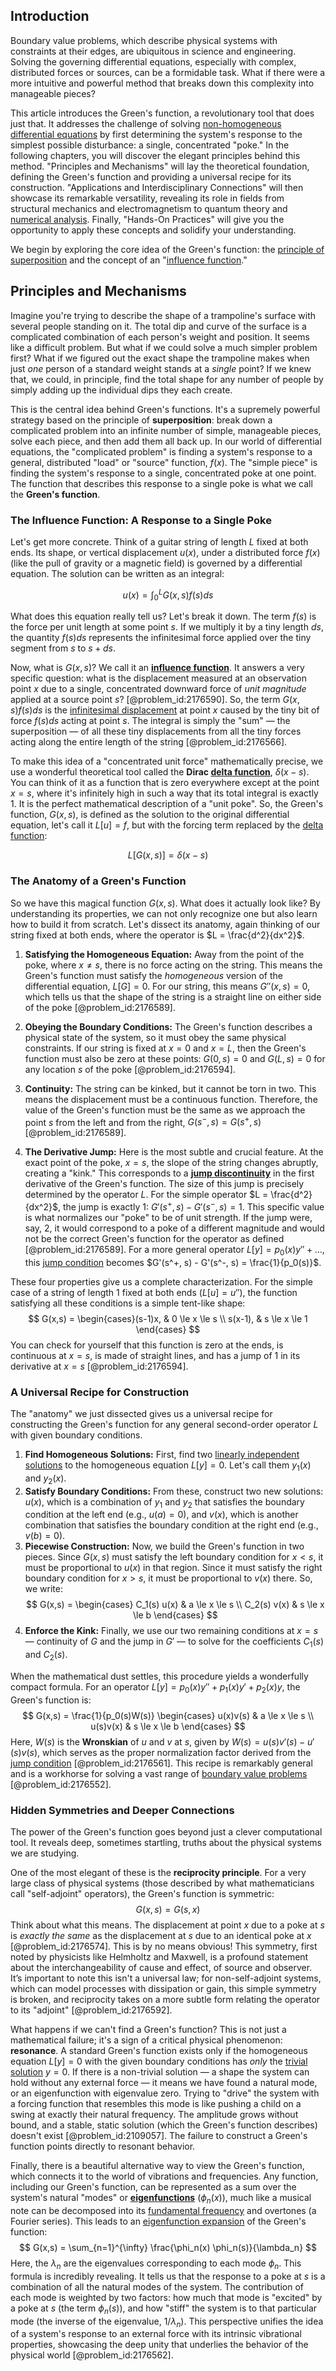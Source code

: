 ## Introduction
Boundary value problems, which describe physical systems with constraints at their edges, are ubiquitous in science and engineering. Solving the governing differential equations, especially with complex, distributed forces or sources, can be a formidable task. What if there were a more intuitive and powerful method that breaks down this complexity into manageable pieces?

This article introduces the Green's function, a revolutionary tool that does just that. It addresses the challenge of solving [non-homogeneous differential equations](@article_id:269256) by first determining the system's response to the simplest possible disturbance: a single, concentrated "poke." In the following chapters, you will discover the elegant principles behind this method. "Principles and Mechanisms" will lay the theoretical foundation, defining the Green's function and providing a universal recipe for its construction. "Applications and Interdisciplinary Connections" will then showcase its remarkable versatility, revealing its role in fields from structural mechanics and electromagnetism to quantum theory and [numerical analysis](@article_id:142143). Finally, "Hands-On Practices" will give you the opportunity to apply these concepts and solidify your understanding.

We begin by exploring the core idea of the Green's function: the [principle of superposition](@article_id:147588) and the concept of an "[influence function](@article_id:168152)."

## Principles and Mechanisms

Imagine you're trying to describe the shape of a trampoline's surface with several people standing on it. The total dip and curve of the surface is a complicated combination of each person's weight and position. It seems like a difficult problem. But what if we could solve a much simpler problem first? What if we figured out the exact shape the trampoline makes when just *one* person of a standard weight stands at a *single* point? If we knew that, we could, in principle, find the total shape for any number of people by simply adding up the individual dips they each create.

This is the central idea behind Green's functions. It's a supremely powerful strategy based on the principle of **superposition**: break down a complicated problem into an infinite number of simple, manageable pieces, solve each piece, and then add them all back up. In our world of differential equations, the "complicated problem" is finding a system's response to a general, distributed "load" or "source" function, $f(x)$. The "simple piece" is finding the system's response to a single, concentrated poke at one point. The function that describes this response to a single poke is what we call the **Green's function**.

### The Influence Function: A Response to a Single Poke

Let's get more concrete. Think of a guitar string of length $L$ fixed at both ends. Its shape, or vertical displacement $u(x)$, under a distributed force $f(x)$ (like the pull of gravity or a magnetic field) is governed by a differential equation. The solution can be written as an integral:

$$ u(x) = \int_{0}^{L} G(x,s) f(s) ds $$

What does this equation really tell us? Let's break it down. The term $f(s)$ is the force per unit length at some point $s$. If we multiply it by a tiny length $ds$, the quantity $f(s)ds$ represents the infinitesimal force applied over the tiny segment from $s$ to $s+ds$.

Now, what is $G(x,s)$? We call it an **[influence function](@article_id:168152)**. It answers a very specific question: what is the displacement measured at an observation point $x$ due to a single, concentrated downward force of *unit magnitude* applied at a source point $s$? [@problem_id:2176590]. So, the term $G(x,s) f(s) ds$ is the [infinitesimal displacement](@article_id:201715) at point $x$ caused by the tiny bit of force $f(s)ds$ acting at point $s$. The integral is simply the "sum" — the superposition — of all these tiny displacements from all the tiny forces acting along the entire length of the string [@problem_id:2176566].

To make this idea of a "concentrated unit force" mathematically precise, we use a wonderful theoretical tool called the **Dirac [delta function](@article_id:272935)**, $\delta(x-s)$. You can think of it as a function that is zero everywhere except at the point $x=s$, where it's infinitely high in such a way that its total integral is exactly 1. It is the perfect mathematical description of a "unit poke". So, the Green's function, $G(x,s)$, is defined as the solution to the original differential equation, let's call it $L[u] = f$, but with the forcing term replaced by the [delta function](@article_id:272935):

$$ L[G(x,s)] = \delta(x-s) $$

### The Anatomy of a Green's Function

So we have this magical function $G(x,s)$. What does it actually look like? By understanding its properties, we can not only recognize one but also learn how to build it from scratch. Let's dissect its anatomy, again thinking of our string fixed at both ends, where the operator is $L = \frac{d^2}{dx^2}$.

1.  **Satisfying the Homogeneous Equation:** Away from the point of the poke, where $x \neq s$, there is no force acting on the string. This means the Green's function must satisfy the *homogeneous* version of the differential equation, $L[G] = 0$. For our string, this means $G''(x,s) = 0$, which tells us that the shape of the string is a straight line on either side of the poke [@problem_id:2176589].

2.  **Obeying the Boundary Conditions:** The Green's function describes a physical state of the system, so it must obey the same physical constraints. If our string is fixed at $x=0$ and $x=L$, then the Green's function must also be zero at these points: $G(0,s)=0$ and $G(L,s)=0$ for any location $s$ of the poke [@problem_id:2176594].

3.  **Continuity:** The string can be kinked, but it cannot be torn in two. This means the displacement must be a continuous function. Therefore, the value of the Green's function must be the same as we approach the point $s$ from the left and from the right, $G(s^-,s) = G(s^+,s)$ [@problem_id:2176589].

4.  **The Derivative Jump:** Here is the most subtle and crucial feature. At the exact point of the poke, $x=s$, the slope of the string changes abruptly, creating a "kink." This corresponds to a **[jump discontinuity](@article_id:139392)** in the first derivative of the Green's function. The size of this jump is precisely determined by the operator $L$. For the simple operator $L = \frac{d^2}{dx^2}$, the jump is exactly 1: $G'(s^+, s) - G'(s^-, s) = 1$. This specific value is what normalizes our "poke" to be of unit strength. If the jump were, say, 2, it would correspond to a poke of a different magnitude and would not be the correct Green's function for the operator as defined [@problem_id:2176589]. For a more general operator $L[y] = p_0(x)y'' + \dots$, this [jump condition](@article_id:175669) becomes $G'(s^+, s) - G'(s^-, s) = \frac{1}{p_0(s)}$.

These four properties give us a complete characterization. For the simple case of a string of length 1 fixed at both ends ($L[u] = u''$), the function satisfying all these conditions is a simple tent-like shape:
$$ G(x,s) = \begin{cases}(s-1)x, & 0 \le x \le s \\ s(x-1), & s \le x \le 1 \end{cases} $$
You can check for yourself that this function is zero at the ends, is continuous at $x=s$, is made of straight lines, and has a jump of 1 in its derivative at $x=s$ [@problem_id:2176594].

### A Universal Recipe for Construction

The "anatomy" we just dissected gives us a universal recipe for constructing the Green's function for any general second-order operator $L$ with given boundary conditions.

1.  **Find Homogeneous Solutions:** First, find two [linearly independent solutions](@article_id:184947) to the homogeneous equation $L[y]=0$. Let's call them $y_1(x)$ and $y_2(x)$.
2.  **Satisfy Boundary Conditions:** From these, construct two new solutions: $u(x)$, which is a combination of $y_1$ and $y_2$ that satisfies the boundary condition at the left end (e.g., $u(a)=0$), and $v(x)$, which is another combination that satisfies the boundary condition at the right end (e.g., $v(b)=0$).
3.  **Piecewise Construction:** Now, we build the Green's function in two pieces. Since $G(x,s)$ must satisfy the left boundary condition for $x \lt s$, it must be proportional to $u(x)$ in that region. Since it must satisfy the right boundary condition for $x \gt s$, it must be proportional to $v(x)$ there. So, we write:
    $$ G(x,s) = \begin{cases} C_1(s) u(x) & a \le x \le s \\ C_2(s) v(x) & s \le x \le b \end{cases} $$
4.  **Enforce the Kink:** Finally, we use our two remaining conditions at $x=s$ — continuity of $G$ and the jump in $G'$ — to solve for the coefficients $C_1(s)$ and $C_2(s)$.

When the mathematical dust settles, this procedure yields a wonderfully compact formula. For an operator $L[y] = p_0(x)y'' + p_1(x)y' + p_2(x)y$, the Green's function is:
$$ G(x,s) = \frac{1}{p_0(s)W(s)} \begin{cases} u(x)v(s) & a \le x \le s \\ u(s)v(x) & s \le x \le b \end{cases} $$
Here, $W(s)$ is the **Wronskian** of $u$ and $v$ at $s$, given by $W(s) = u(s)v'(s) - u'(s)v(s)$, which serves as the proper normalization factor derived from the [jump condition](@article_id:175669) [@problem_id:2176561]. This recipe is remarkably general and is a workhorse for solving a vast range of [boundary value problems](@article_id:136710) [@problem_id:2176552].

### Hidden Symmetries and Deeper Connections

The power of the Green's function goes beyond just a clever computational tool. It reveals deep, sometimes startling, truths about the physical systems we are studying.

One of the most elegant of these is the **reciprocity principle**. For a very large class of physical systems (those described by what mathematicians call "self-adjoint" operators), the Green's function is symmetric:
$$ G(x,s) = G(s,x) $$
Think about what this means. The displacement at point $x$ due to a poke at $s$ is *exactly the same* as the displacement at $s$ due to an identical poke at $x$ [@problem_id:2176574]. This is by no means obvious! This symmetry, first noted by physicists like Helmholtz and Maxwell, is a profound statement about the interchangeability of cause and effect, of source and observer. It’s important to note this isn't a universal law; for non-self-adjoint systems, which can model processes with dissipation or gain, this simple symmetry is broken, and reciprocity takes on a more subtle form relating the operator to its "adjoint" [@problem_id:2176592].

What happens if we can't find a Green's function? This is not just a mathematical failure; it's a sign of a critical physical phenomenon: **resonance**. A standard Green's function exists only if the homogeneous equation $L[y]=0$ with the given boundary conditions has *only* the [trivial solution](@article_id:154668) $y=0$. If there is a non-trivial solution — a shape the system can hold without any external force — it means we have found a natural mode, or an eigenfunction with eigenvalue zero. Trying to "drive" the system with a forcing function that resembles this mode is like pushing a child on a swing at exactly their natural frequency. The amplitude grows without bound, and a stable, static solution (which the Green's function describes) doesn't exist [@problem_id:2109057]. The failure to construct a Green's function points directly to resonant behavior.

Finally, there is a beautiful alternative way to view the Green's function, which connects it to the world of vibrations and frequencies. Any function, including our Green's function, can be represented as a sum over the system's natural "modes" or **[eigenfunctions](@article_id:154211)** ($\phi_n(x)$), much like a musical note can be decomposed into its [fundamental frequency](@article_id:267688) and overtones (a Fourier series). This leads to an [eigenfunction expansion](@article_id:150966) of the Green's function:
$$ G(x,s) = \sum_{n=1}^{\infty} \frac{\phi_n(x) \phi_n(s)}{\lambda_n} $$
Here, the $\lambda_n$ are the eigenvalues corresponding to each mode $\phi_n$. This formula is incredibly revealing. It tells us that the response to a poke at $s$ is a combination of all the natural modes of the system. The contribution of each mode is weighted by two factors: how much that mode is "excited" by a poke at $s$ (the term $\phi_n(s)$), and how "stiff" the system is to that particular mode (the inverse of the eigenvalue, $1/\lambda_n$). This perspective unifies the idea of a system's response to an external force with its intrinsic vibrational properties, showcasing the deep unity that underlies the behavior of the physical world [@problem_id:2176562].